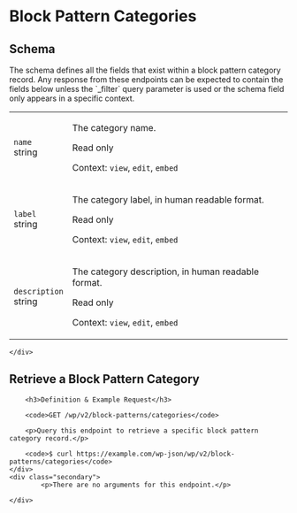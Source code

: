 ---
---

# Block Pattern Categories

<section class="route">
	<div class="primary">
		<h2>Schema</h2>
<p>The schema defines all the fields that exist within a block pattern category record. Any response from these endpoints can be expected to contain the fields below unless the `_filter` query parameter is used or the schema field only appears in a specific context.</p>
<table class="attributes">
			<tr id="schema-name">
			<td>
				<code>name</code><br />
				<span class="type">
					string				</span>
			</td>
			<td>
				<p>The category name.</p>
									<p class="read-only">Read only</p>
								<p class="context">Context: <code>view</code>, <code>edit</code>, <code>embed</code></p>
							</td>
		</tr>
			<tr id="schema-label">
			<td>
				<code>label</code><br />
				<span class="type">
					string				</span>
			</td>
			<td>
				<p>The category label, in human readable format.</p>
									<p class="read-only">Read only</p>
								<p class="context">Context: <code>view</code>, <code>edit</code>, <code>embed</code></p>
							</td>
		</tr>
			<tr id="schema-description">
			<td>
				<code>description</code><br />
				<span class="type">
					string				</span>
			</td>
			<td>
				<p>The category description, in human readable format.</p>
									<p class="read-only">Read only</p>
								<p class="context">Context: <code>view</code>, <code>edit</code>, <code>embed</code></p>
							</td>
		</tr>
	</table>

	</div>
</section>

<div><section class="route">
	<div class="primary">
		<h2>Retrieve a Block Pattern Category</h2>

		<h3>Definition & Example Request</h3>

		<code>GET /wp/v2/block-patterns/categories</code>

		<p>Query this endpoint to retrieve a specific block pattern category record.</p>

		<code>$ curl https://example.com/wp-json/wp/v2/block-patterns/categories</code>
	</div>
	<div class="secondary">
			<p>There are no arguments for this endpoint.</p>

	</div>
</section>
</div>
